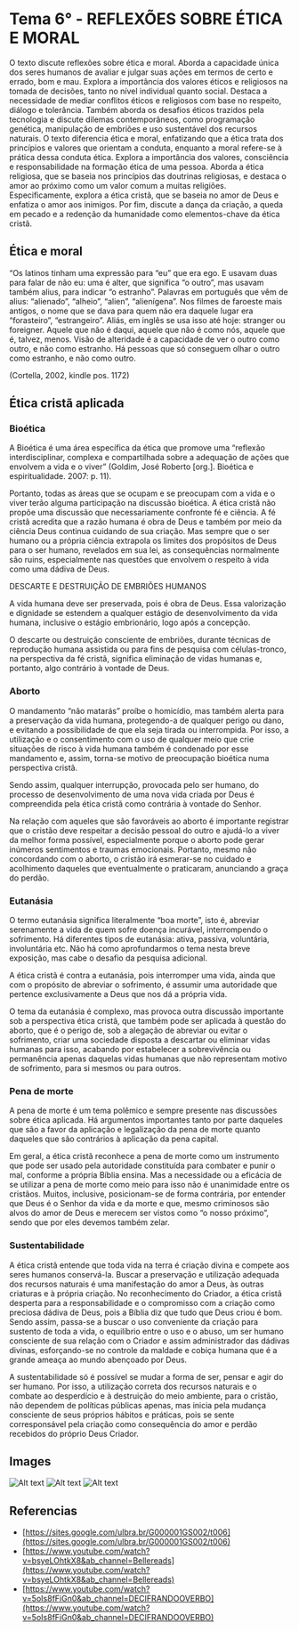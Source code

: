 # Tema 6° - REFLEXÕES SOBRE ÉTICA E MORAL

O texto discute reflexões sobre ética e moral. Aborda a capacidade única dos seres humanos de avaliar e julgar suas ações em termos de certo e errado, bom e mau. Explora a importância dos valores éticos e religiosos na tomada de decisões, tanto no nível individual quanto social. Destaca a necessidade de mediar conflitos éticos e religiosos com base no respeito, diálogo e tolerância. Também aborda os desafios éticos trazidos pela tecnologia e discute dilemas contemporâneos, como programação genética, manipulação de embriões e uso sustentável dos recursos naturais. O texto diferencia ética e moral, enfatizando que a ética trata dos princípios e valores que orientam a conduta, enquanto a moral refere-se à prática dessa conduta ética. Explora a importância dos valores, consciência e responsabilidade na formação ética de uma pessoa. Aborda a ética religiosa, que se baseia nos princípios das doutrinas religiosas, e destaca o amor ao próximo como um valor comum a muitas religiões. Especificamente, explora a ética cristã, que se baseia no amor de Deus e enfatiza o amor aos inimigos. Por fim, discute a dança da criação, a queda em pecado e a redenção da humanidade como elementos-chave da ética cristã.

## Ética e moral

“Os latinos tinham uma expressão para “eu” que era ego. E usavam duas para falar de não eu: uma é alter, que significa “o outro”, mas usavam também alius, para indicar “o estranho”. Palavras em português que vêm de alius: “alienado”, “alheio”, “alien”, “alienígena”. Nos filmes de faroeste mais antigos, o nome que se dava para quem não era daquele lugar era “forasteiro”, “estrangeiro”. Aliás, em inglês se usa isso até hoje: stranger ou foreigner. Aquele que não é daqui, aquele que não é como nós, aquele que é, talvez, menos. Visão de alteridade é a capacidade de ver o outro como outro, e não como estranho. Há pessoas que só conseguem olhar o outro como estranho, e não como outro.

(Cortella, 2002, kindle pos. 1172)

## Ética cristã aplicada

### Bioética

A Bioética é uma área específica da ética que promove uma “reflexão interdisciplinar, complexa e compartilhada sobre a adequação de ações que envolvem a vida e o viver” (Goldim, José Roberto [org.]. Bioética e espiritualidade. 2007: p. 11).

Portanto, todas as áreas que se ocupam e se preocupam com a vida e o viver terão alguma participação na discussão bioética. A ética cristã não propõe uma discussão que necessariamente confronte fé e ciência. A fé cristã acredita que a razão humana é obra de Deus e também por meio da ciência Deus continua cuidando de sua criação. Mas sempre que o ser humano ou a própria ciência extrapola os limites dos propósitos de Deus para o ser humano, revelados em sua lei, as consequências normalmente são ruins, especialmente nas questões que envolvem o respeito à vida como uma dádiva de Deus.

DESCARTE E DESTRUIÇÃO DE EMBRIÕES HUMANOS

A vida humana deve ser preservada, pois é obra de Deus. Essa valorização e dignidade se estendem a qualquer estágio de desenvolvimento da vida humana, inclusive o estágio embrionário, logo após a concepção.

O descarte ou destruição consciente de embriões, durante técnicas de reprodução humana assistida ou para fins de pesquisa com células-tronco, na perspectiva da fé cristã, significa eliminação de vidas humanas e, portanto, algo contrário à vontade de Deus.

### Aborto

O mandamento “não matarás” proíbe o homicídio, mas também alerta para a preservação da vida humana, protegendo-a de qualquer perigo ou dano, e evitando a possibilidade de que ela seja tirada ou interrompida. Por isso, a utilização e o consentimento com o uso de qualquer meio que crie situações de risco à vida humana também é condenado por esse mandamento e, assim, torna-se motivo de preocupação bioética numa perspectiva cristã.

Sendo assim, qualquer interrupção, provocada pelo ser humano, do processo de desenvolvimento de uma nova vida criada por Deus é compreendida pela ética cristã como contrária à vontade do Senhor.

Na relação com aqueles que são favoráveis ao aborto é importante registrar que o cristão deve respeitar a decisão pessoal do outro e ajudá-lo a viver da melhor forma possível, especialmente porque o aborto pode gerar inúmeros sentimentos e traumas emocionais. Portanto, mesmo não concordando com o aborto, o cristão irá esmerar-se no cuidado e acolhimento daqueles que eventualmente o praticaram, anunciando a graça do perdão.

### Eutanásia

O termo eutanásia significa literalmente “boa morte”, isto é, abreviar serenamente a vida de quem sofre doença incurável, interrompendo o sofrimento. Há diferentes tipos de eutanásia: ativa, passiva, voluntária, involuntária etc. Não há como aprofundarmos o tema nesta breve exposição, mas cabe o desafio da pesquisa adicional.

A ética cristã é contra a eutanásia, pois interromper uma vida, ainda que com o propósito de abreviar o sofrimento, é assumir uma autoridade que pertence exclusivamente a Deus que nos dá a própria vida.

O tema da eutanásia é complexo, mas provoca outra discussão importante sob a perspectiva ética cristã, que também pode ser aplicada à questão do aborto, que é o perigo de, sob a alegação de abreviar ou evitar o sofrimento, criar uma sociedade disposta a descartar ou eliminar vidas humanas para isso, acabando por estabelecer a sobrevivência ou permanência apenas daquelas vidas humanas que não representam motivo de sofrimento, para si mesmos ou para outros.

### Pena de morte

A pena de morte é um tema polêmico e sempre presente nas discussões sobre ética aplicada. Há argumentos importantes tanto por parte daqueles que são a favor da aplicação e legalização da pena de morte quanto daqueles que são contrários à aplicação da pena capital.

Em geral, a ética cristã reconhece a pena de morte como um instrumento que pode ser usado pela autoridade constituída para combater e punir o mal, conforme a própria Bíblia ensina. Mas a necessidade ou a eficácia de se utilizar a pena de morte como meio para isso não é unanimidade entre os cristãos. Muitos, inclusive, posicionam-se de forma contrária, por entender que Deus é o Senhor da vida e da morte e que, mesmo criminosos são alvos do amor de Deus e merecem ser vistos como “o nosso próximo”, sendo que por eles devemos também zelar.

### Sustentabilidade

A ética cristã entende que toda vida na terra é criação divina e compete aos seres humanos conservá-la. Buscar a preservação e utilização adequada dos recursos naturais é uma manifestação do amor a Deus, às outras criaturas e à própria criação. No reconhecimento do Criador, a ética cristã desperta para a responsabilidade e o compromisso com a criação como preciosa dádiva de Deus, pois a Bíblia diz que tudo que Deus criou é bom. Sendo assim, passa-se a buscar o uso conveniente da criação para sustento de toda a vida, o equilíbrio entre o uso e o abuso, um ser humano consciente de sua relação com o Criador e assim administrador das dádivas divinas, esforçando-se no controle da maldade e cobiça humana que é a grande ameaça ao mundo abençoado por Deus.

A sustentabilidade só é possível se mudar a forma de ser, pensar e agir do ser humano. Por isso, a utilização correta dos recursos naturais e o combate ao desperdício e à destruição do meio ambiente, para o cristão, não dependem de políticas públicas apenas, mas inicia pela mudança consciente de seus próprios hábitos e práticas, pois se sente corresponsável pela criação como consequência do amor e perdão recebidos do próprio Deus Criador.

## Images

![Alt text](./../assets/summaries/6/1.png)
![Alt text](./../assets/summaries/6/2.png)
![Alt text](./../assets/summaries/6/3.png)

## Referencias

- [https://sites.google.com/ulbra.br/G000001GS002/t006](https://sites.google.com/ulbra.br/G000001GS002/t006)
- [https://www.youtube.com/watch?v=bsyeLOhtkX8&ab_channel=Bellereads](https://www.youtube.com/watch?v=bsyeLOhtkX8&ab_channel=Bellereads)
- [https://www.youtube.com/watch?v=5oIs8fFiGn0&ab_channel=DECIFRANDOOVERBO](https://www.youtube.com/watch?v=5oIs8fFiGn0&ab_channel=DECIFRANDOOVERBO)
